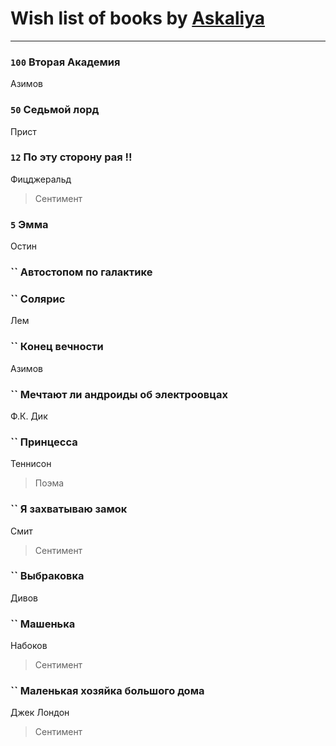 # Wish list of books by [Askaliya](http://vk.com/id326783541)
---

### `100` Вторая Академия
Азимов

### `50` Седьмой лорд
Прист

### `12` По эту сторону рая !!
Фицджеральд
> Сентимент

### `5` Эмма
Остин

### `` Автостопом по галактике

### `` Солярис
Лем

### `` Конец вечности
Азимов

### `` Мечтают ли андроиды об электроовцах
Ф.К. Дик

### `` Принцесса
Теннисон
> Поэма

### `` Я захватываю замок
Смит
> Сентимент

### `` Выбраковка
Дивов

### `` Машенька
Набоков
> Сентимент

### `` Маленькая хозяйка большого дома
Джек Лондон
> Сентимент

